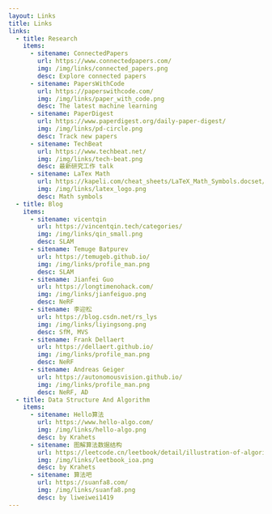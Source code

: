 ```yaml
---
layout: Links
title: Links
links: 
  - title: Research
    items:
      - sitename: ConnectedPapers
        url: https://www.connectedpapers.com/
        img: /img/links/connected_papers.png
        desc: Explore connected papers
      - sitename: PapersWithCode
        url: https://paperswithcode.com/
        img: /img/links/paper_with_code.png
        desc: The latest machine learning
      - sitename: PaperDigest
        url: https://www.paperdigest.org/daily-paper-digest/
        img: /img/links/pd-circle.png
        desc: Track new papers
      - sitename: TechBeat
        url: https://www.techbeat.net/
        img: /img/links/tech-beat.png
        desc: 最新研究工作 talk
      - sitename: LaTex Math
        url: https://kapeli.com/cheat_sheets/LaTeX_Math_Symbols.docset/Contents/Resources/Documents/index
        img: /img/links/latex_logo.png
        desc: Math symbols
  - title: Blog
    items:
      - sitename: vicentqin
        url: https://vincentqin.tech/categories/
        img: /img/links/qin_small.png
        desc: SLAM
      - sitename: Temuge Batpurev
        url: https://temugeb.github.io/
        img: /img/links/profile_man.png
        desc: SLAM
      - sitename: Jianfei Guo
        url: https://longtimenohack.com/
        img: /img/links/jianfeiguo.png
        desc: NeRF
      - sitename: 李迎松
        url: https://blog.csdn.net/rs_lys
        img: /img/links/liyingsong.png
        desc: SfM, MVS
      - sitename: Frank Dellaert
        url: https://dellaert.github.io/
        img: /img/links/profile_man.png
        desc: NeRF
      - sitename: Andreas Geiger
        url: https://autonomousvision.github.io/
        img: /img/links/profile_man.png
        desc: NeRF, AD
  - title: Data Structure And Algorithm 
    items:
      - sitename: Hello算法
        url: https://www.hello-algo.com/
        img: /img/links/hello-algo.png
        desc: by Krahets
      - sitename: 图解算法数据结构
        url: https://leetcode.cn/leetbook/detail/illustration-of-algorithm/
        img: /img/links/leetbook_ioa.png
        desc: by Krahets
      - sitename: 算法吧
        url: https://suanfa8.com/
        img: /img/links/suanfa8.png
        desc: by liweiwei1419
---
```

